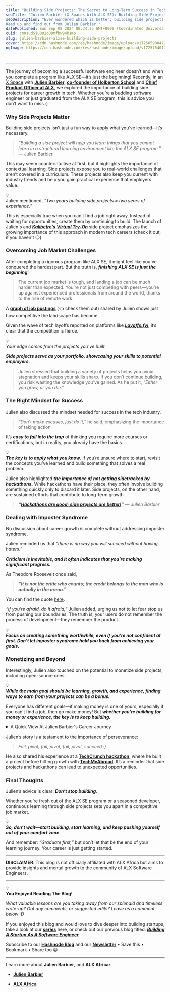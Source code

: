 ```yaml
---
title: "Building Side Projects: The Secret to Long-Term Success in Tech"
seoTitle: "Julien Barbier (X Spaces With ALX SE): Building Side Projects"
seoDescription: "Ever wondered which is better: building side projects or enrolling for another software program?
Read up and find out from Julien Barbier."
datePublished: Sun Sep 08 2024 00:34:25 GMT+0000 (Coordinated Universal Time)
cuid: cm0sud5ju002q09mfhw94b1mp
slug: julien-barbier-alxse-building-side-projects
cover: https://cdn.hashnode.com/res/hashnode/image/upload/v1725659084792/3b9fb898-fe4d-42eb-9900-73f7ff54b59c.jpeg
ogImage: https://cdn.hashnode.com/res/hashnode/image/upload/v1725754017617/f4e2b5f8-ab00-4752-998d-975d35ca0f29.jpeg

---
```


---

The journey of becoming a successful software engineer doesn’t end when you complete a program like ALX SE—it’s just the beginning! Recently, in an [X Space](https://x.com/julienbarbier42/status/1832102377501098076) with [**Julien Barbier**](https://x.com/julienbarbier42), [**co-founder of Holberton School**](https://x.com/holbertonschool) and [**Chief Product Officer at ALX**](https://x.com/alx_africa), we explored the importance of building side projects for career growth in tech. Whether you’re a budding software engineer or just graduated from the ALX SE program, this is advice you don’t want to miss :)

### **Why Side Projects Matter**

Building side projects isn’t just a fun way to apply what you’ve learned—it’s necessary.

> *“Building a side project will help you learn things that you cannot learn in a structured learning environment like the ALX SE program.” —* Julien Barbier.

This may seem counterintuitive at first, but it highlights the importance of contextual learning. Side projects expose you to real-world challenges that aren’t covered in a curriculum. These projects also keep you current with industry trends and help you gain practical experience that employers value.

<div data-node-type="callout">
<div data-node-type="callout-emoji">💡</div>
<div data-node-type="callout-text">Julien mentioned, <em>“Two years building side projects = two years of experience.”</em></div>
</div>

This is especially true when you can’t find a job right away. Instead of waiting for opportunities, create them by continuing to build. The launch of Julien's and [***Kalibetre's***](https://x.com/kalibetre) [***Virtual Try-On***](https://x.com/julienbarbier42/status/1829979231855788414) side project emphasizes the growing importance of this approach in modern tech careers (check it out, if you haven't 😏).

### **Overcoming Job Market Challenges**

After completing a rigorous program like ALX SE, it might feel like you’ve conquered the hardest part. But the truth is, ***finishing ALX SE is just the beginning***!

> The current job market is tough, and landing a job can be much harder than expected. You’re not just competing with peers—you’re up against experienced professionals from around the world, thanks to the rise of remote work.

A [**graph of job postings**](https://x.com/julienbarbier42/status/1831831289525408024) (👈 check them out) shared by Julien shows just how competitive the landscape has become.

Given the wave of tech layoffs reported on platforms like [***Layoffs.fyi***](http://Layoffs.fyi), it’s clear that the competition is fierce.

<div data-node-type="callout">
<div data-node-type="callout-emoji">💡</div>
<div data-node-type="callout-text"><em>Your edge comes from the projects you’ve built.</em></div>
</div>

***Side projects serve as your portfolio, showcasing your skills to potential employers.***

> Julien stressed that building a variety of projects helps you avoid stagnation and keeps your skills sharp. If you don’t continue building, you risk wasting the knowledge you’ve gained. As he put it, *“Either you grow, or you die.”*

### **The Right Mindset for Success**

Julien also discussed the mindset needed for success in the tech industry.

> *“Don’t make excuses, just do it,”* he said, emphasizing the importance of taking action.

It’s ***easy to fall into the trap*** of thinking you require more courses or certifications, but in reality, you already have the basics.

<div data-node-type="callout">
<div data-node-type="callout-emoji">💡</div>
<div data-node-type="callout-text"><strong><em>The key is to apply what you know</em></strong>. If you’re unsure where to start, revisit the concepts you’ve learned and build something that solves a real problem.</div>
</div>

Julien also highlighted ***the importance of not getting sidetracked by hackathons.*** While hackathons have their place, they often involve building something quickly only to discard it later. Side projects, on the other hand, are sustained efforts that contribute to long-term growth.

> ***“***[***Hackathons are good; side projects are better!***](https://x.com/julienbarbier42/status/1832208513625673868)***”*** *— Julien Barbier*

### **Dealing with Imposter Syndrome**

No discussion about career growth is complete without addressing imposter syndrome.

Julien reminded us that *“there is no way you will succeed without having haters.”*

***Criticism is inevitable, and it often indicates that you’re making significant progress.***

As Theodore Roosevelt once said,

> ***“It is not the critic who counts; the credit belongs to the man who is actually in the arena.”***

You can find the quote [here](https://x.com/julienbarbier42/status/1831808386037641361).

*“If you’re afraid, do it afraid,”* Julien added, urging us not to let fear stop us from pushing our boundaries. The truth is, your users do not remember the process of development—they remember the product.

<div data-node-type="callout">
<div data-node-type="callout-emoji">💡</div>
<div data-node-type="callout-text"><strong><em>Focus on creating something worthwhile, even if you’re not confident at first. Don’t let imposter syndrome hold you back from achieving your goals.</em></strong></div>
</div>

### **Monetizing and Beyond**

Interestingly, Julien also touched on the potential to monetize side projects, including open-source ones.

<div data-node-type="callout">
<div data-node-type="callout-emoji">💡</div>
<div data-node-type="callout-text"><strong><em>While the main goal should be learning, growth, and experience, finding ways to earn from your projects can be a bonus.</em></strong></div>
</div>

Everyone has different goals—if making money is one of yours, especially if you can’t find a job, then go make money! But ***whether you’re building for money or experience, the key is to keep building.***

<details data-node-type="hn-details-summary"><summary>A Quick View At Julien Barbier's Career Journey</summary><div data-type="detailsContent">Julien’s own career journey is a testament to this mindset. After graduating, he quickly found success with side projects. One of his early projects, <a target="_blank" rel="noopener noreferrer nofollow" href="http://Notetonentreprise.fr" style="pointer-events: none">Notetonentreprise.fr</a>, reached 100,000 monthly active users within three days and gained widespread media attention in France, including features on TV and radio. This success led to the founding of his first company, as mentioned in an article in <a target="_blank" rel="noopener noreferrer nofollow" href="https://www.latribune.fr/" style="pointer-events: none">La Tribune</a>. He continued to build and innovate. At Docker, he co-created <a target="_blank" rel="noopener noreferrer nofollow" href="https://techcrunch.com/2015/04/06/techmeabroad/" style="pointer-events: none">TechMeAbroad</a>, a platform that helped tech professionals find job opportunities abroad. This project eventually led to the creation of Holberton School after a series of pivots.</div></details>

Julien’s story is a testament to the importance of perseverance:

> *Fail, pivot, fail, pivot, fail, pivot, succeed :)*

He also shared his experience at a [**TechCrunch hackathon**](https://techcrunch.com/video/suntrip-co-demo-at-hackathon-sf-2013/), where he built a project before hitting growth with [**TechMeAbroad**](https://techcrunch.com/2015/04/06/techmeabroad/). It’s a reminder that side projects and hackathons can lead to unexpected opportunities.

### **Final Thoughts**

Julien’s advice is clear: ***Don’t stop building***.

Whether you’re fresh out of the ALX SE program or a seasoned developer, continuous learning through side projects sets you apart in a competitive job market.

<div data-node-type="callout">
<div data-node-type="callout-emoji">💡</div>
<div data-node-type="callout-text"><strong><em>So, don’t wait—start building, start learning, and keep pushing yourself out of your comfort zone.</em></strong></div>
</div>

And remember: *“Graduate first,”* but don’t let that be the end of your learning journey. Your career is just getting started.

---

**DISCLAIMER**: This blog is not officially affiliated with ALX Africa but aims to provide insights and mental growth to the community of ALX Software Engineers.

---

<div data-node-type="callout">
<div data-node-type="callout-emoji">💡</div>
<div data-node-type="callout-text"><strong>You Enjoyed Reading The Blog!</strong></div>
</div>

*What valuable lessons are you taking away from our splendid and timeless write-up? Got any comments, or suggested edits? Leave us a comment below :D*

If you enjoyed this blog and would love to dive deeper into building startups, take a look at our [***series***](https://studentsofalxse.hashnode.dev/series/alx-swe-twitter-spaces-with-julien-barbier) here, or check out our previous blog titled: [***Building A Startup As A Software Engineer***](https://studentsofalxse.hashnode.dev/julien-barbier-building-a-startup-as-an-swe)

Subscribe to our [**Hashnode Blog**](https://studentsofalxse.hashnode.dev/) and our [**Newsletter**](https://studentsofalxse.hashnode.dev/newsletter) • Save this • Bookmark • Share too 😁

---

Learn more about **Julien Barbier**, and **ALX Africa:**

* [**Julien Barbier**](https://www.linkedin.com/in/julienbarbier/)
    
* [**ALX Africa**](https://www.alxafrica.com/)